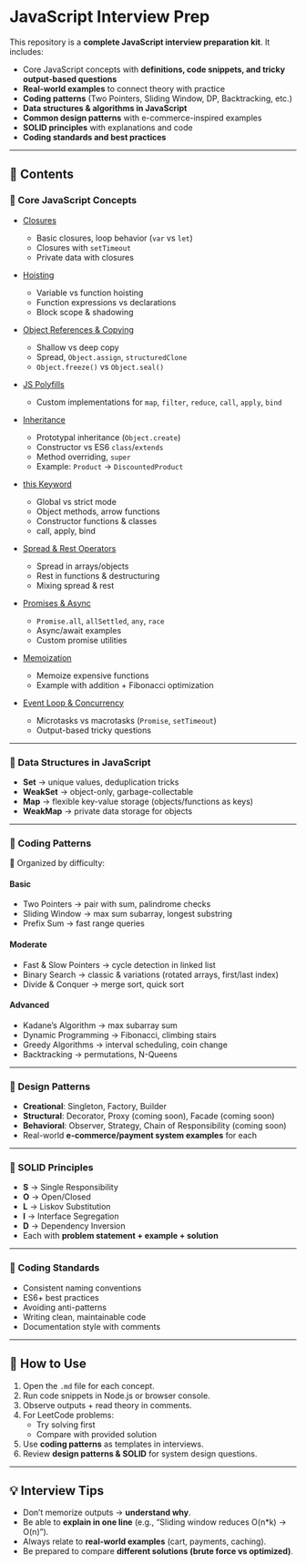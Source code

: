 # JavaScript Interview Prep

This repository is a **complete JavaScript interview preparation kit**. It includes:  
- Core JavaScript concepts with **definitions, code snippets, and tricky output-based questions**  
- **Real-world examples** to connect theory with practice  
- **Coding patterns** (Two Pointers, Sliding Window, DP, Backtracking, etc.)  
- **Data structures & algorithms in JavaScript**  
- **Common design patterns** with e-commerce-inspired examples  
- **SOLID principles** with explanations and code  
- **Coding standards and best practices**  

---

## 📂 Contents


### 🔹 Core JavaScript Concepts
- [Closures](./javascript_core/closures.md)  
  - Basic closures, loop behavior (`var` vs `let`)  
  - Closures with `setTimeout`  
  - Private data with closures  

- [Hoisting](./javascript_core/hoisting.md)  
  - Variable vs function hoisting  
  - Function expressions vs declarations  
  - Block scope & shadowing  

- [Object References & Copying](./javascript_core/object_references.md)  
  - Shallow vs deep copy  
  - Spread, `Object.assign`, `structuredClone`  
  - `Object.freeze()` vs `Object.seal()`  

- [JS Polyfills](./javascript_core/js-polyfills.md)  
  - Custom implementations for `map`, `filter`, `reduce`, `call`, `apply`, `bind`  

- [Inheritance](./javascript_core/inheritance.md)  
  - Prototypal inheritance (`Object.create`)  
  - Constructor vs ES6 `class`/`extends`  
  - Method overriding, `super`  
  - Example: `Product` → `DiscountedProduct`  

- [this Keyword](./javascript_core/this_keyword.md)  
  - Global vs strict mode  
  - Object methods, arrow functions  
  - Constructor functions & classes  
  - call, apply, bind  

- [Spread & Rest Operators](./javascript_core/spread_rest.md)  
  - Spread in arrays/objects  
  - Rest in functions & destructuring  
  - Mixing spread & rest  

- [Promises & Async](./javascript_core/promises.md)  
  - `Promise.all`, `allSettled`, `any`, `race`  
  - Async/await examples  
  - Custom promise utilities  

- [Memoization](./javascript_core/memoization.md)  
  - Memoize expensive functions  
  - Example with addition + Fibonacci optimization  

- [Event Loop & Concurrency](./javascript_core/event_loop.md)  
  - Microtasks vs macrotasks (`Promise`, `setTimeout`)  
  - Output-based tricky questions  
---

### 🔹 Data Structures in JavaScript
- **Set** → unique values, deduplication tricks  
- **WeakSet** → object-only, garbage-collectable  
- **Map** → flexible key-value storage (objects/functions as keys)  
- **WeakMap** → private data storage for objects  

---

### 🔹 Coding Patterns

📂 Organized by difficulty:  

#### **Basic**
- Two Pointers → pair with sum, palindrome checks  
- Sliding Window → max sum subarray, longest substring  
- Prefix Sum → fast range queries  

#### **Moderate**
- Fast & Slow Pointers → cycle detection in linked list  
- Binary Search → classic & variations (rotated arrays, first/last index)  
- Divide & Conquer → merge sort, quick sort  

#### **Advanced**
- Kadane’s Algorithm → max subarray sum  
- Dynamic Programming → Fibonacci, climbing stairs  
- Greedy Algorithms → interval scheduling, coin change  
- Backtracking → permutations, N-Queens  

---

### 🔹 Design Patterns
- **Creational**: Singleton, Factory, Builder  
- **Structural**: Decorator, Proxy (coming soon), Facade (coming soon)  
- **Behavioral**: Observer, Strategy, Chain of Responsibility (coming soon)  
- Real-world **e-commerce/payment system examples** for each  

---

### 🔹 SOLID Principles
- **S** → Single Responsibility  
- **O** → Open/Closed  
- **L** → Liskov Substitution  
- **I** → Interface Segregation  
- **D** → Dependency Inversion  
- Each with **problem statement + example + solution**  

---

### 🔹 Coding Standards
- Consistent naming conventions  
- ES6+ best practices  
- Avoiding anti-patterns  
- Writing clean, maintainable code  
- Documentation style with comments  

---

## 🚀 How to Use
1. Open the `.md` file for each concept.  
2. Run code snippets in Node.js or browser console.  
3. Observe outputs + read theory in comments.  
4. For LeetCode problems:  
   - Try solving first  
   - Compare with provided solution  
5. Use **coding patterns** as templates in interviews.  
6. Review **design patterns & SOLID** for system design questions.

---

## 💡 Interview Tips
- Don’t memorize outputs → **understand why**.  
- Be able to **explain in one line** (e.g., “Sliding window reduces O(n*k) → O(n)”).  
- Always relate to **real-world examples** (cart, payments, caching).  
- Be prepared to compare **different solutions (brute force vs optimized)**.  
